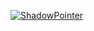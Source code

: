 [![ShadowPointer](https://github-readme-stats.vercel.app/api?username=uBADAWAY&theme=tokyonight)](https://github.com/anuraghazra/github-readme-stats)
